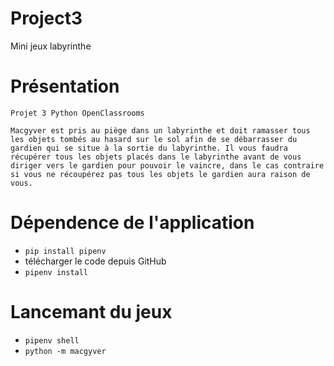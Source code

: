 # Project3
Mini jeux labyrinthe

# Présentation
    Projet 3 Python OpenClassrooms

    Macgyver est pris au piège dans un labyrinthe et doit ramasser tous les objets tombés au hasard sur le sol afin de se débarrasser du gardien qui se situe à la sortie du labyrinthe. Il vous faudra récupérer tous les objets placés dans le labyrinthe avant de vous diriger vers le gardien pour pouvoir le vaincre, dans le cas contraire si vous ne récoupérez pas tous les objets le gardien aura raison de vous.

# Dépendence de l'application
   - `pip install pipenv`
   - télécharger le code depuis GitHub
   - `pipenv install`

# Lancemant du jeux
   - `pipenv shell`
   - `python -m macgyver`